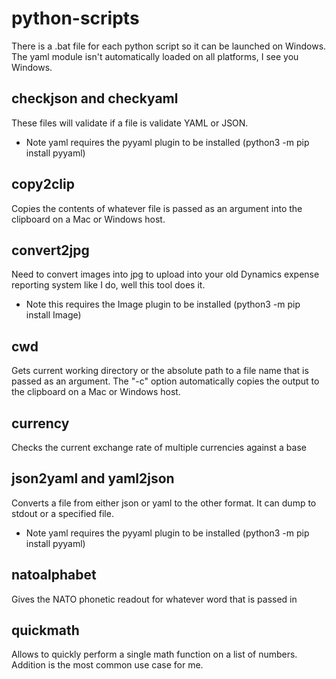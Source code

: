# python-scripts

There is a .bat file for each python script so it can be launched on Windows.
The yaml module isn't automatically loaded on all platforms, I see you Windows.

## checkjson and checkyaml

These files will validate if a file is validate YAML or JSON.
* Note yaml requires the pyyaml plugin to be installed (python3 -m pip install pyyaml)

## copy2clip

Copies the contents of whatever file is passed as an argument into the clipboard on a Mac or Windows host.

## convert2jpg

Need to convert images into jpg to upload into your old Dynamics expense reporting system like I do, well this tool does it.
* Note this requires the Image plugin to be installed (python3 -m pip install Image)

## cwd

Gets current working directory or the absolute path to a file name that is passed as an argument. The "-c" option automatically copies the output to the clipboard on a Mac or Windows host.

## currency

Checks the current exchange rate of multiple currencies against a base

## json2yaml and yaml2json

Converts a file from either json or yaml to the other format. It can dump to stdout or a specified file.
* Note yaml requires the pyyaml plugin to be installed (python3 -m pip install pyyaml)

## natoalphabet

Gives the NATO phonetic readout for whatever word that is passed in

## quickmath

Allows to quickly perform a single math function on a list of numbers. Addition is the most common use case for me.
